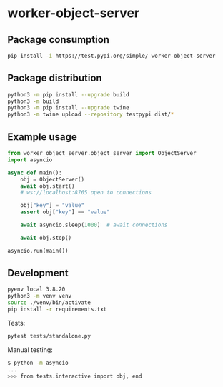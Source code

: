 # worker-object-server

## Package consumption

```bash
pip install -i https://test.pypi.org/simple/ worker-object-server
```

## Package distribution

```bash
python3 -m pip install --upgrade build
python3 -m build
python3 -m pip install --upgrade twine
python3 -m twine upload --repository testpypi dist/*
```

## Example usage

```python
from worker_object_server.object_server import ObjectServer
import asyncio

async def main():
    obj = ObjectServer()
    await obj.start()
    # ws://localhost:8765 open to connections

    obj["key"] = "value"
    assert obj["key"] == "value"

    await asyncio.sleep(1000)  # await connections

    await obj.stop()

asyncio.run(main())
```

## Development

```bash
pyenv local 3.8.20
python3 -m venv venv
source ./venv/bin/activate
pip install -r requirements.txt
```

Tests:
```bash
pytest tests/standalone.py
```

Manual testing:
```bash
$ python -m asyncio
...
>>> from tests.interactive import obj, end
```